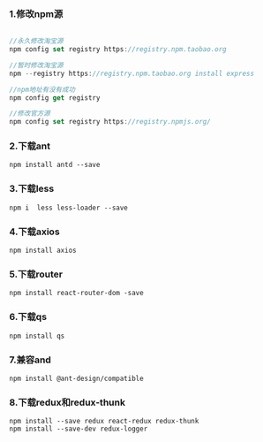 ###  1.修改npm源

~~~js
	
//永久修改淘宝源
npm config set registry https://registry.npm.taobao.org

//暂时修改淘宝源
npm --registry https://registry.npm.taobao.org install express

//npm地址有没有成功
npm config get registry

//修改官方源
npm config set registry https://registry.npmjs.org/

~~~



###  2.下载ant

~~~
npm install antd --save
~~~

###  3.下载less

~~~
npm i  less less-loader --save
~~~

###  4.下载axios

~~~
npm install axios
~~~

###  5.下载router

~~~
npm install react-router-dom -save
~~~

###  6.下载qs

~~~
npm install qs
~~~

###  7.兼容and

~~~
npm install @ant-design/compatible
~~~

###  8.下载redux和redux-thunk

~~~
npm install --save redux react-redux redux-thunk
npm install --save-dev redux-logger
~~~


